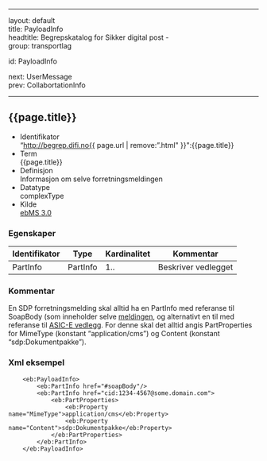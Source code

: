 -----

layout: default  
title: PayloadInfo  
headtitle: Begrepskatalog for Sikker digital post -  
group: transportlag

id: PayloadInfo

next: UserMessage  
prev: CollabortationInfo

-----

## {{page.title}}

  - Identifikator  
    “http://begrep.difi.no{{ page.url | remove:”.html"
    }}":{{page.title}}
  - Term  
    {{page.title}}
  - Definisjon  
    Informasjon om selve forretningsmeldingen
  - Datatype  
    complexType
  - Kilde  
    [ebMS 3.0](http://docs.oasis-open.org/ebxml-msg/ebms/v3.0/core/ebms-header-3_0-200704.xsd)

### Egenskaper

| Identifikator | Type     | Kardinalitet | Kommentar           |
| ------------- | -------- | ------------ | ------------------- |
| PartInfo      | PartInfo | 1..          | Beskriver vedlegget |

### Kommentar

En SDP forretningsmelding skal alltid ha en PartInfo med referanse til
SoapBody (som inneholder selve
[meldingen](../../forretningslag/StandardBusinessDocument), og
alternativt en til med referanse til [ASIC-E
vedlegg](../../forretningslag/Dokumentpakke). For denne skal det alltid
angis PartProperties for MimeType (konstant “application/cms”) og
Content (konstant “sdp:Dokumentpakke”).

### Xml eksempel

``` brush: xml; toolbar: false
    <eb:PayloadInfo>
        <eb:PartInfo href="#soapBody"/>
        <eb:PartInfo href="cid:1234-4567@some.domain.com">
            <eb:PartProperties>
                <eb:Property name="MimeType">application/cms</eb:Property>
                <eb:Property name="Content">sdp:Dokumentpakke</eb:Property>
            </eb:PartProperties>
        </eb:PartInfo>
    </eb:PayloadInfo>
```
